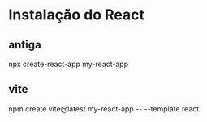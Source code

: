 # Instalação do React

## antiga
npx create-react-app my-react-app

## vite 
npm create vite@latest my-react-app -- --template react